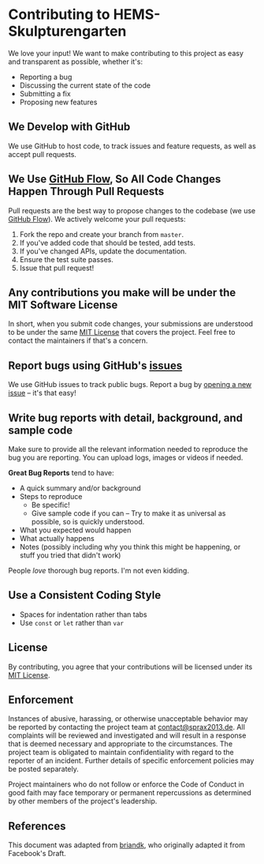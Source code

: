 # Contributing to HEMS-Skulpturengarten

We love your input!
We want to make contributing to this project as easy and transparent as possible, whether it's:

* Reporting a bug
* Discussing the current state of the code
* Submitting a fix
* Proposing new features

## We Develop with GitHub

We use GitHub to host code, to track issues and feature requests, as well as accept pull requests.

## We Use [GitHub Flow](https://guides.github.com/introduction/flow/index.html), So All Code Changes Happen Through Pull Requests

Pull requests are the best way to propose changes to the codebase (we
use [GitHub Flow](https://guides.github.com/introduction/flow/index.html)). We actively welcome your pull requests:

1. Fork the repo and create your branch from `master`.
2. If you've added code that should be tested, add tests.
3. If you've changed APIs, update the documentation.
5. Ensure the test suite passes.
6. Issue that pull request!

## Any contributions you make will be under the MIT Software License

In short, when you submit code changes, your submissions are understood to be under the same
[MIT License](https://choosealicense.com/licenses/mit/) that covers the project. Feel free to contact the maintainers if
that's a concern.

## Report bugs using GitHub's [issues](https://github.com/Mc-Auth-com/Mc-Auth-Web/issues)

We use GitHub issues to track public bugs. Report a bug
by [opening a new issue](https://github.com/Mc-Auth-com/Mc-Auth-Web/issues/new) – it's that easy!

## Write bug reports with detail, background, and sample code

Make sure to provide all the relevant information needed to reproduce the bug you are reporting. You can upload logs,
images or videos if needed.

**Great Bug Reports** tend to have:

* A quick summary and/or background
* Steps to reproduce
    * Be specific!
    * Give sample code if you can – Try to make it as universal as possible, so is quickly understood.
* What you expected would happen
* What actually happens
* Notes (possibly including why you think this might be happening, or stuff you tried that didn't work)

People *love* thorough bug reports. I'm not even kidding.

## Use a Consistent Coding Style

* Spaces for indentation rather than tabs
* Use `const` or `let` rather than `var`

## License

By contributing, you agree that your contributions will be licensed under its [MIT License](./LICENSE.md).

## Enforcement

Instances of abusive, harassing, or otherwise unacceptable behavior may be reported by contacting the project team at
contact@sprax2013.de. All complaints will be reviewed and investigated and will result in a response that is deemed
necessary and appropriate to the circumstances. The project team is obligated to maintain confidentiality with regard to
the reporter of an incident. Further details of specific enforcement policies may be posted separately.

Project maintainers who do not follow or enforce the Code of Conduct in good faith may face temporary or permanent
repercussions as determined by other members of the project's leadership.

## References

This document was adapted from [briandk](https://gist.github.com/briandk/3d2e8b3ec8daf5a27a62), who originally adapted
it from Facebook's Draft.